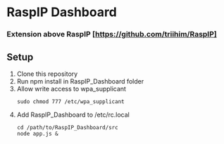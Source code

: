 # RaspIP Dashboard
### Extension above RaspIP [https://github.com/triihim/RaspIP]

## Setup
1. Clone this repository
2. Run npm install in RaspIP_Dashboard folder
3. Allow write access to wpa_supplicant 
    ```
    sudo chmod 777 /etc/wpa_supplicant
4. Add RaspIP_Dashboard to /etc/rc.local
    ```
    cd /path/to/RaspIP_Dashboard/src
    node app.js &